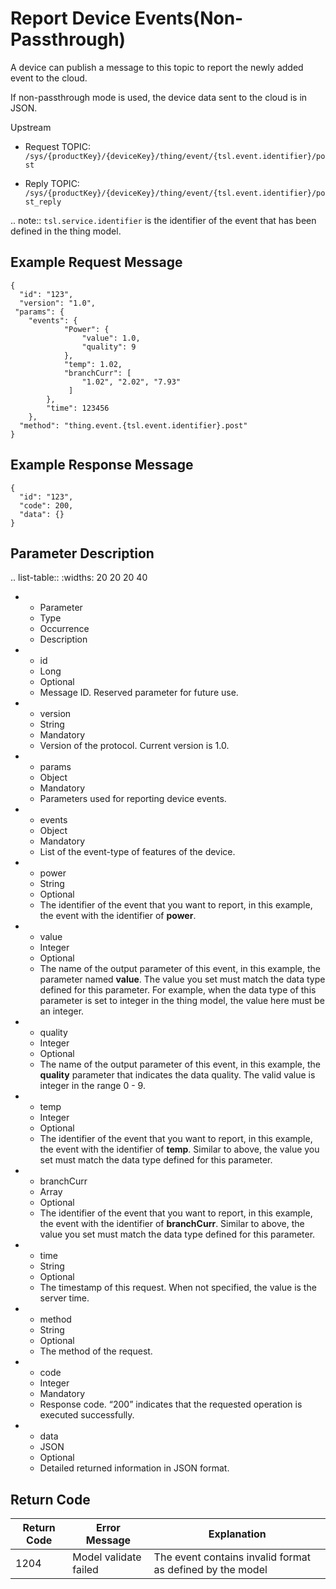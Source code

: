 # Report Device Events​ (Non-Passthrough)


A device can publish a message to this topic to report the newly added event to the cloud.

If non-passthrough mode is used, the device data sent to the cloud is in JSON.

Upstream

- Request TOPIC: `/sys/{productKey}/{deviceKey}/thing/event/{tsl.event.identifier}/post`

- Reply TOPIC: `/sys/{productKey}/{deviceKey}/thing/event/{tsl.event.identifier}/post_reply`

.. note:: `tsl.service.identifier` is the identifier of the event that has been defined in the thing model.

## Example Request Message

```
{
  "id": "123",
  "version": "1.0",
 "params": {
	"events": {
			"Power": {
				"value": 1.0,
				"quality": 9
		  	},
			"temp": 1.02,
			"branchCurr": [
				"1.02", "2.02", "7.93"
			 ]
		},
		"time": 123456
	},
  "method": "thing.event.{tsl.event.identifier}.post"
}

```

## Example Response Message

```
{
  "id": "123",
  "code": 200,
  "data": {}
}

```

## Parameter Description

.. list-table::
   :widths: 20 20 20 40

   * - Parameter
     - Type
     - Occurrence
     - Description
   * - id
     - Long
     - Optional
     - Message ID. Reserved parameter for future use.
   * - version
     - String
     - Mandatory
     - Version of the protocol. Current version is 1.0.
   * - params
     - Object
     - Mandatory
     - Parameters used for reporting device events.
   * - events
     - Object
     - Mandatory
     - List of the event-type of features of the device.
   * - power
     - String
     - Optional
     - The identifier of the event that you want to report, in this example, the event with the identifier of **power**.
   * - value
     - Integer
     - Optional
     - The name of the output parameter of this event, in this example, the parameter named **value**. The value you set must match the data type defined for this parameter. For example, when the data type of this parameter is set to integer in the thing model, the value here must be an integer.
   * - quality
     - Integer
     - Optional
     - The name of the output parameter of this event, in this example, the **quality** parameter that indicates the data quality. The valid value is integer in the range 0 - 9.
   * - temp
     - Integer
     - Optional
     - The identifier of the event that you want to report, in this example, the event with the identifier of **temp**. Similar to above, the value you set must match the data type defined for this parameter.
   * - branchCurr
     - Array
     - Optional
     - The identifier of the event that you want to report,  in this example, the event with the identifier of **branchCurr**. Similar to above, the value you set must match the data type defined for this parameter.
   * - time
     - String
     - Optional
     - The timestamp of this request. When not specified, the value is the server time.
   * - method
     - String
     - Optional
     - The method of the request.
   * - code
     - Integer
     - Mandatory
     - Response code. &ldquo;200&rdquo; indicates that the requested operation is executed successfully.
   * - data
     - JSON
     - Optional
     - Detailed returned information in JSON format.

## Return Code

| Return Code | Error Message | Explanation|
|---------|---------|---------|
| 1204 | Model validate failed | The event contains invalid format as defined by the model |

<!--end-->
